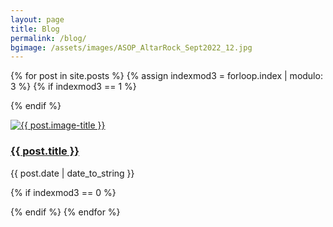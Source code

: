 ```yaml
---
layout: page
title: Blog
permalink: /blog/
bgimage: /assets/images/ASOP_AltarRock_Sept2022_12.jpg
---
```


<div class="container">
    
{% for post in site.posts %}
{% assign indexmod3 = forloop.index | modulo: 3 %}
{% if indexmod3 == 1 %}<div class="row">{% endif %}

<div class="col-12 col-md-6 col-lg-4 blog-item">

<a href="{{ post.url }}"><img src="{{ post.bgimage | relative_url }}" class="img-responsive" alt="{{ post.image-title }}"/></a>
<h3 class="blog-title"><a href="{{ post.url }}">{{ post.title }}</a></h3>
<span>{{ post.date | date_to_string }}</span>
<!--{{ post.excerpt }}-->
</div>

{% if indexmod3 == 0 %}</div>{% endif %}
{% endfor %}

</div>



